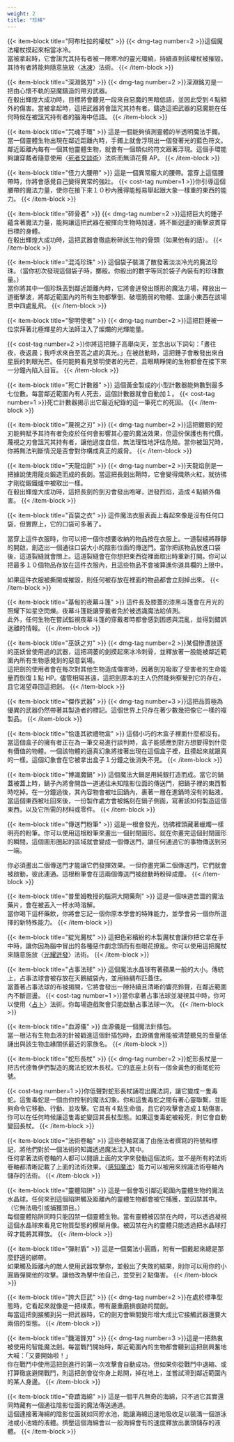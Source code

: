 ```yaml
---
weight: 2
title: "珍稀"
---
```

{{< item-block title="阿布杜拉的權杖" >}}
{{< dmg-tag number=2 >}}這個魔法權杖摸起來相當冰冷。<br/>
當被拿起時，它會詛咒其持有者被一陣寒冷的靈光環繞，持續直到該權杖被摧毀。其持有者將能夠隨意施放〈<a href="../../abilities/the-naturalist/#冰凍">冰凍</a>〉法術。
{{< /item-block >}}


{{< item-block title="深淵銘刃" >}}
{{< dmg-tag number=2 >}}深淵銘刃是一把由心懷不軌的惡魔鑄造的帶刃武器。<br/>
在骰出輝煌大成功時，目標將會聽見一段來自惡魔的黑暗低語，並因此受到４點額外的傷害。當被拿起時，這把武器將會詛咒其持有者。鑄造這把武器的惡魔能在任何時候在被詛咒持有者的腦海中低語。
{{< /item-block >}}

{{< item-block title="咒魂手環" >}}
這是一個能夠偵測靈體的半透明魔法手鐲。<br/>當一個靈體生物出現在鄰近距離內時，手鐲上就會浮現出一個發著光的藍色符文。鄰近距離內每有一個其他靈體生物，就會有一個類似的符文跟著浮現。這個手環能夠讓穿戴者隨意使用〈<a href="../../abilities/the-doctor#死者交談術">死者交談術</a>〉法術而無須花費 AP。
{{< /item-block >}}

{{< item-block title="怪力大腰帶" >}}
這是一個異常龐大的腰帶。當穿上這個腰帶時，你將會感覺自己變得異常的強壯。
{{< cost-tag number=1 >}}你引導這個腰帶的魔法力量，使你在接下來１０秒內獲得能輕易舉起跟大象一樣重的東西的能力。
{{< /item-block >}}

{{< item-block title="碎骨者" >}}
{{< dmg-tag number=2 >}}這把巨大的錘子蘊含著魔法力量，能夠讓這把武器在被揮向生物時加速，將不斷迴盪的衝擊波貫穿目標的身體。<br/>
在骰出輝煌大成功時，這把武器會徹底粉碎該生物的骨頭（如果他有的話）。
{{< /item-block >}}

{{< item-block title="混沌珍珠" >}}
這個袋子裝滿了散發著淡淡冷光的魔法珍珠。（當你初次發現這個袋子時，擲骰。你骰出的數字等同於袋子內裝有的珍珠數量。）<br/>
當你將其中一個珍珠丟到鄰近距離內時，它將會迸發出隱形的魔法力場，釋放出一道衝擊波，將鄰近範圍內的所有生物都擊倒、破壞脆弱的物體、並讓小東西在該場景中四處亂飛。
{{< /item-block >}}

{{< item-block title="黎明使者" >}}
{{< dmg-tag number=2 >}}這把巨錘被一位崇拜著北極輝星的大法師注入了燦爛的光輝能量。<p>
{{< cost-tag number=2 >}}你將這把錘子高舉向天，並念出以下詞句：「晝往夜，夜返晨；我呼求來自至高之處的真光。」在被啟動時，這把錘子會散發出來自星辰的刺眼光芒。任何能夠看見黎明使者的光芒，且眼睛睜開的生物都會在接下來一分鐘內陷入目盲。
{{< /item-block >}}

{{< item-block title="死亡計數器" >}}
這個黃金製成的小型計數器能夠數到最多七位數。每當鄰近範圍內有人死去，這個計數器就會自動加１。
{{< cost-tag number=1 >}}死亡計數器揭示出它最近紀錄的這一筆死亡的死因。
{{< /item-block >}}


{{< item-block title="蔑視之刃" >}}
{{< dmg-tag number=2 >}}這把鍍銀的短刃能夠賦予其持有者免疫於任何會影響其心靈的魔法效果，但這份保護也有代價。<br/>
蔑視之刃會詛咒其持有者，讓他過度自信，無法理性地評估危險。當你被詛咒時，你將無法判斷情況是否會對你構成真正的威脅。
{{< /item-block >}}

{{< item-block title="天龍焰劍" >}}
{{< dmg-tag number=2 >}}天龍焰劍是一把據說使用龍炎鍛造而成的長劍。當這把長劍出鞘時，它會變得熾熱火紅，就彷彿才剛從鍛鐵爐中被取出一樣。<br/>
在骰出輝煌大成功時，這把長劍的劍刃會發出咆哮，迸發烈焰，造成４點額外傷害。
{{< /item-block >}}

{{< item-block title="百袋之衣" >}}
這件魔法衣服表面上看起來像是沒有任何口袋，但實際上，它的口袋可多著了。

當穿上這件衣服時，你可以把一個你想要收納的物品按在衣服上。一道裂縫將靜靜的開啟，創造出一個通往口袋大小的陰影位面的傳送門。當你把該物品放進口袋後，這道裂縫就會關上。這道裂縫會在你想把東西從裡面取出時重新打開。你可以把最多１０個物品存放在這件衣服內，且這些物品不會被算進你道具欄的上限中。

如果這件衣服被撕開或摧毀，則任何被存放在裡面的物品都會立刻掉出來。
{{< /item-block >}}


{{< item-block title="基甸的夜幕斗篷" >}}
這件長及膝蓋的漆黑斗篷會在月光的照耀下如星空閃爍。夜幕斗篷能讓穿戴者免於被透識魔法給偵測。<br/>
此外，任何生物在嘗試監視夜幕斗篷的穿戴者時都會感到困惑與混亂，並得到錯誤迷離的情報。
{{< /item-block >}}

{{< item-block title="巫妖之刃" >}}
{{< dmg-tag number=2 >}}某個慘遭放逐的巫妖曾使用過的武器，這把凋萎的劍摸起來冰冷刺骨，並釋放著一股能被鄰近範圍內所有生物感覺到的惡意氣場。<br/>
這把劍的使用者會在每次對其他生物造成傷害時，因著劍刃吸取了受害者的生命能量而恢復１點 HP。儘管相隔甚遠，這把劍原本的主人仍然能夠察覺到它的存在，且它渴望尋回這把劍。
{{< /item-block >}}

{{< item-block title="傑作武器" >}}
{{< dmg-tag number=3 >}}這把品質極為優異的武器仍然帶著其製造者的標記。這個世界上只存在著少數幾把像它一樣的複製品。
{{< /item-block >}}

{{< item-block title="恰逢其欲禮物盒" >}}
這個小巧的木盒子裡面什麼都沒有。<br/>
當這個盒子的擁有者正在為一筆交易進行談判時，盒子能感應到對方想要得到什麼有價值的物體。一個該物體的逼真幻象將接著出現在這個盒子裡，且摸起來就跟真的一樣。這個幻象會在它被拿出盒子１分鐘之後消失不見。
{{< /item-block >}}

{{< item-block title="博識魔鍋" >}}
這個魔法大鍋是用純銀打造而成。當它的鍋蓋被蓋上時，鍋子內將會開啟一道通往未知陰影位面的傳送門，把鍋子裡的東西暫時吃掉。在一分鐘過後，其內容物會被吐回鍋內，裹著一層在進鍋時沒有的黏液。當這個東西被吐回來後，一份製作處方會被銘刻在鍋子側面，寫著該如何製造這個東西，以及它所需的材料或零件。
{{< /item-block >}}


{{< item-block title="傳送門粉筆" >}}
這是一根會發光，彷彿裡頭藏著蠟燭一樣明亮的粉筆。你可以使用這根粉筆來畫出一個封閉圖形。就在你畫完這個封閉圖形的瞬間，這個圖形圈起的區域就會變成一個傳送門，讓任何通過它的事物傳送到另一端。

你必須畫出二個傳送門才能讓它們發揮效果。一但你畫完第二個傳送門，它們就會被啟動，彼此連通。這根粉筆會在這兩個傳送門被啟動時粉碎成塵。
{{< /item-block >}}

{{< item-block title="普里姆教授的腦洞大開藥劑" >}}
這是一個味道苦澀的魔法藥片，會在被丟入一杯水時溶解。<br/>
當你喝下這杯藥飲，你將會忘記一個你原本學會的特殊能力，並學會另一個你所選擇的新特殊能力。
{{< /item-block >}}

{{< item-block title="綻光魔杖" >}}
這把色彩繽紛的木製魔杖會讓你把它拿在手中時，讓你因為腦中冒出的各種惡作劇念頭而有些眼花撩亂。你可以使用這把魔杖來隨意施放〈<a href="../../abilities/the-magician#光耀迸發">光耀迸發</a>〉法術。
{{< /item-block >}}

{{< item-block title="占事法球" >}}
這個魔法水晶球有著蘋果一般的大小。傳統上，占事法球會被存放在天鵝絨袋內，並用絲綢布匹蓋住。<br/>
當蓋著占事法球的布被揭開，它將會發出一陣持續且清晰的響亮鈴聲，在鄰近範圍內不斷迴盪。
{{< cost-tag number=1 >}}當你拿著占事法球並凝視其中時，你可以使用〈<a href="../../abilities/the-wizard#占卜">占卜</a>〉法術。你每場遊戲聚會只能啟動占事法球一次。
{{< /item-block >}}

{{< item-block title="血源儀" >}}
血源儀是一個魔法針插包。<br/>
當一根沾有生物血液的針被戳進這個針插包時，血源儀會用能被清楚聽見的音量低誦出與該生物血緣關係最近的家族名。
{{< /item-block >}}



{{< item-block title="蛇形長杖" >}}
{{< dmg-tag number=2 >}}蛇形長杖是一把古代德魯伊們製造的魔法蛇紋木長杖。它的底座上刻有一個金黃色的銜尾蛇符號。<p>
{{< cost-tag number=1 >}}你低聲對蛇形長杖誦唸出魔法詞，讓它變成一隻毒蛇。這隻毒蛇是一個由你控制的魔法幻象。你和這隻毒蛇之間有著心靈聯繫，並能夠命令它移動、行動、並攻擊。它具有４點生命值，且它的攻擊會造成１點傷害。你可以在任何時候讓這隻毒蛇變回其長杖型態。如果這隻毒蛇被殺死，則它會自動變回長杖。
{{< /item-block >}}

{{< item-block title="法術卷軸" >}}
這些卷軸寫滿了由施法者撰寫的符號和標記，將他們對於一個法術的知識透過魔法注入其中。<br/>
任何拿著法術卷軸的人都可以閱讀上面的文字來發動這個法術。並不是所有的法術卷軸都清晰記載了上面的法術效果。〈<a href="../../abilities/the-wizard#感知魔法">感知魔法</a>〉能力可以被用來辨識法術卷軸內儲存的法術。
{{< /item-block >}}

{{< item-block title="靈體陷阱" >}}
這是一個會吸引鄰近範圍內靈體生物的魔法水晶球。任何來到這個陷阱觸及距離內的靈體生物都會被它捕獲，並囚禁其中。（它無法吸引或捕獲頭目。）<br/>
每個靈體陷阱同時只能囚禁一個靈體生物。當有靈體被囚禁在內時，可以透過凝視這個水晶球來看見它物質型態的模糊肖像。被囚禁在內的靈體只能透過把水晶球打碎才能將其釋放。
{{< /item-block >}}

{{< item-block title="彈射盾" >}}
這是一個魔法小圓盾，附有一個戴起來總是那麼舒適的綁帶。<br/>
如果觸及距離內的敵人使用武器攻擊你，並骰出了失敗的結果，則你可以用你的小圓盾彈開他的攻擊。讓他改為擊中他自己，並受到２點傷害。
{{< /item-block >}}

{{< item-block title="誇大巨武" >}}
{{< dmg-tag number=2 >}}在處於標準型態時，它看起來就像是一把樸素，帶有嚴重磨損痕跡的闊劍。<br/>
每當這把劍接觸到另一把武器時，它的劍刃會瞬間變形增大成比它接觸武器還要大兩倍的型態。
{{< /item-block >}}

{{< item-block title="饑渴鋒刃" >}}
{{< dmg-tag number=3 >}}這是一把熱衷被使用的智能魔法劍。每當戰鬥開始時，鄰近範圍內的生物都會聽到這把劍興奮地大喊：「又要開始啦！」<br/>
你在戰鬥中使用這把劍進行的第一次攻擊會自動成功。但如果你從戰鬥中退縮、或打算徹底避開戰鬥，則這把劍會從你身上鬆開，掉在地上，並嘗試滑到鄰近範圍內的某人身邊。
{{< /item-block >}}

{{< item-block title="奇蹟海綿" >}}
這是一個平凡無奇的海綿，只不過它其實還同時藏有一個通往陰影位面的魔法傳送通道。<br/>
這個連接著海綿的陰影位面就如同貯水池，能讓海綿迅速地吸收足以裝滿一個游泳池或小池塘的液體。擠壓這個海綿會以一般海綿會有的速度釋放出裏頭儲存的液體。
{{< /item-block >}}

